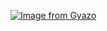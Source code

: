 
[![Image from Gyazo](https://i.gyazo.com/4f264c8b2a6fa5bbe9a898fbaf2f9597.gif)](https://gyazo.com/4f264c8b2a6fa5bbe9a898fbaf2f9597)
